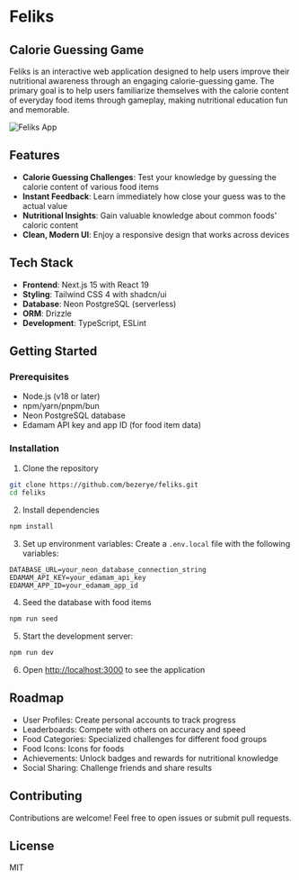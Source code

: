 # Feliks

## Calorie Guessing Game

Feliks is an interactive web application designed to help users improve their nutritional awareness through an engaging calorie-guessing game. The primary goal is to help users familiarize themselves with the calorie content of everyday food items through gameplay, making nutritional education fun and memorable.

<img alt="Feliks App" src="">

## Features

- **Calorie Guessing Challenges**: Test your knowledge by guessing the calorie content of various food items
- **Instant Feedback**: Learn immediately how close your guess was to the actual value
- **Nutritional Insights**: Gain valuable knowledge about common foods' caloric content
- **Clean, Modern UI**: Enjoy a responsive design that works across devices

## Tech Stack

- **Frontend**: Next.js 15 with React 19
- **Styling**: Tailwind CSS 4 with shadcn/ui
- **Database**: Neon PostgreSQL (serverless)
- **ORM**: Drizzle
- **Development**: TypeScript, ESLint

## Getting Started

### Prerequisites

- Node.js (v18 or later)
- npm/yarn/pnpm/bun
- Neon PostgreSQL database
- Edamam API key and app ID (for food item data)

### Installation

1. Clone the repository

```bash
git clone https://github.com/bezerye/feliks.git
cd feliks
```

2. Install dependencies

```bash
npm install
```

3. Set up environment variables: Create a `.env.local` file with the following variables:

```.env
DATABASE_URL=your_neon_database_connection_string
EDAMAM_API_KEY=your_edamam_api_key
EDAMAM_APP_ID=your_edamam_app_id
```

4. Seed the database with food items

```bash
npm run seed
```

5. Start the development server:

```bash
npm run dev
```

6. Open [http://localhost:3000](http://localhost:3000) to see the application

## Roadmap

- User Profiles: Create personal accounts to track progress
- Leaderboards: Compete with others on accuracy and speed
- Food Categories: Specialized challenges for different food groups
- Food Icons: Icons for foods
- Achievements: Unlock badges and rewards for nutritional knowledge
- Social Sharing: Challenge friends and share results

## Contributing

Contributions are welcome! Feel free to open issues or submit pull requests.

## License

MIT
